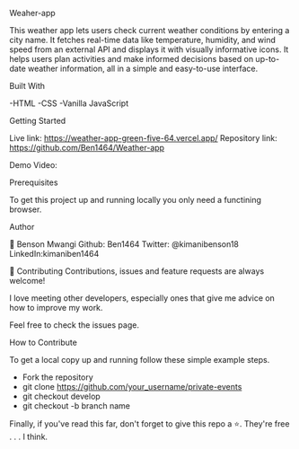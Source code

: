 Weaher-app

This weather app lets users check current weather conditions by entering a city name. It fetches real-time data like temperature, humidity, and wind speed from an external API and displays it with visually informative icons. It helps users plan activities and make informed decisions based on up-to-date weather information, all in a simple and easy-to-use interface.

Built With

-HTML
-CSS 
-Vanilla JavaScript

Getting Started

Live link: https://weather-app-green-five-64.vercel.app/
Repository link: https://github.com/Ben1464/Weather-app

Demo Video:



Prerequisites

To get this project up and running locally you only need a functining browser.


Author

👤 Benson Mwangi
Github: Ben1464
Twitter: @kimanibenson18
LinkedIn:kimaniben1464

🤝 Contributing
Contributions, issues and feature requests are always welcome!

I love meeting other developers, especially ones that give me advice on how to improve my work.

Feel free to check the issues page.

How to Contribute

To get a local copy up and running follow these simple example steps.

- Fork the repository
- git clone https://github.com/your_username/private-events
- git checkout develop
- git checkout -b branch name

Finally, if you've read this far, don't forget to give this repo a ⭐️. They're free . . . I think.

